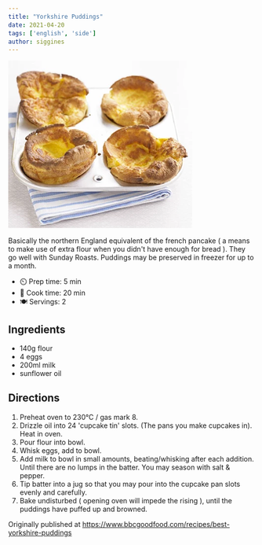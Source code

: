 ```yaml
---
title: "Yorkshire Puddings"
date: 2021-04-20
tags: ['english', 'side']
author: siggines
---
```


![Yorkshire Puddings](/static/pix/yorkshire-puddings.webp)

Basically the northern England equivalent of the french pancake ( a means to make use of extra flour when you didn't have enough for bread ). They go well with Sunday Roasts.
Puddings may be preserved in freezer for up to a month.

- ⏲️ Prep time: 5 min
- 🍳 Cook time: 20 min
- 🍽️ Servings: 2

## Ingredients

- 140g flour
- 4 eggs
- 200ml milk
- sunflower oil

## Directions

1. Preheat oven to 230°C / gas mark 8.
2. Drizzle oil into 24 'cupcake tin' slots. (The pans you make cupcakes in). Heat in oven.
3. Pour flour into bowl.
4. Whisk eggs, add to bowl.
5. Add milk to bowl in small amounts, beating/whisking after each addition. Until there are no lumps in the batter. You may season with salt & pepper.
6. Tip batter into a jug so that you may pour into the cupcake pan slots evenly and carefully.
7. Bake undisturbed ( opening oven will impede the rising ), until the puddings have puffed up and browned.

Originally published at https://www.bbcgoodfood.com/recipes/best-yorkshire-puddings
